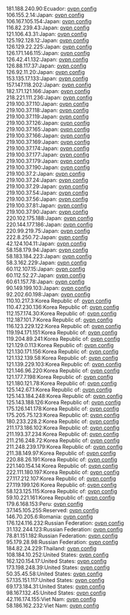 181.188.240.90:Ecuador: [ovpn config](vpn/181_188_240_90.ovpn)  
106.155.2.14:Japan: [ovpn config](vpn/106_155_2_14.ovpn)  
106.167.105.154:Japan: [ovpn config](vpn/106_167_105_154.ovpn)  
116.82.239.43:Japan: [ovpn config](vpn/116_82_239_43.ovpn)  
121.106.43.31:Japan: [ovpn config](vpn/121_106_43_31.ovpn)  
125.192.128.12:Japan: [ovpn config](vpn/125_192_128_12.ovpn)  
126.129.22.225:Japan: [ovpn config](vpn/126_129_22_225.ovpn)  
126.171.146.115:Japan: [ovpn config](vpn/126_171_146_115.ovpn)  
126.42.41.132:Japan: [ovpn config](vpn/126_42_41_132.ovpn)  
126.88.117.37:Japan: [ovpn config](vpn/126_88_117_37.ovpn)  
126.92.11.20:Japan: [ovpn config](vpn/126_92_11_20.ovpn)  
153.135.17.133:Japan: [ovpn config](vpn/153_135_17_133.ovpn)  
157.147.118.202:Japan: [ovpn config](vpn/157_147_118_202.ovpn)  
182.171.121.166:Japan: [ovpn config](vpn/182_171_121_166.ovpn)  
218.221.111.236:Japan: [ovpn config](vpn/218_221_111_236.ovpn)  
219.100.37.110:Japan: [ovpn config](vpn/219_100_37_110.ovpn)  
219.100.37.118:Japan: [ovpn config](vpn/219_100_37_118.ovpn)  
219.100.37.119:Japan: [ovpn config](vpn/219_100_37_119.ovpn)  
219.100.37.126:Japan: [ovpn config](vpn/219_100_37_126.ovpn)  
219.100.37.165:Japan: [ovpn config](vpn/219_100_37_165.ovpn)  
219.100.37.166:Japan: [ovpn config](vpn/219_100_37_166.ovpn)  
219.100.37.169:Japan: [ovpn config](vpn/219_100_37_169.ovpn)  
219.100.37.174:Japan: [ovpn config](vpn/219_100_37_174.ovpn)  
219.100.37.177:Japan: [ovpn config](vpn/219_100_37_177.ovpn)  
219.100.37.179:Japan: [ovpn config](vpn/219_100_37_179.ovpn)  
219.100.37.190:Japan: [ovpn config](vpn/219_100_37_190.ovpn)  
219.100.37.2:Japan: [ovpn config](vpn/219_100_37_2.ovpn)  
219.100.37.24:Japan: [ovpn config](vpn/219_100_37_24.ovpn)  
219.100.37.29:Japan: [ovpn config](vpn/219_100_37_29.ovpn)  
219.100.37.54:Japan: [ovpn config](vpn/219_100_37_54.ovpn)  
219.100.37.56:Japan: [ovpn config](vpn/219_100_37_56.ovpn)  
219.100.37.81:Japan: [ovpn config](vpn/219_100_37_81.ovpn)  
219.100.37.90:Japan: [ovpn config](vpn/219_100_37_90.ovpn)  
220.102.175.188:Japan: [ovpn config](vpn/220_102_175_188.ovpn)  
220.144.177.186:Japan: [ovpn config](vpn/220_144_177_186.ovpn)  
220.99.219.75:Japan: [ovpn config](vpn/220_99_219_75.ovpn)  
222.8.250.72:Japan: [ovpn config](vpn/222_8_250_72.ovpn)  
42.124.104.11:Japan: [ovpn config](vpn/42_124_104_11.ovpn)  
58.158.179.94:Japan: [ovpn config](vpn/58_158_179_94.ovpn)  
58.183.184.223:Japan: [ovpn config](vpn/58_183_184_223.ovpn)  
58.3.162.229:Japan: [ovpn config](vpn/58_3_162_229.ovpn)  
60.112.107.15:Japan: [ovpn config](vpn/60_112_107_15.ovpn)  
60.112.52.27:Japan: [ovpn config](vpn/60_112_52_27.ovpn)  
60.61.157.78:Japan: [ovpn config](vpn/60_61_157_78.ovpn)  
90.149.199.103:Japan: [ovpn config](vpn/90_149_199_103.ovpn)  
92.202.60.198:Japan: [ovpn config](vpn/92_202_60_198.ovpn)  
110.10.217.3:Korea Republic of: [ovpn config](vpn/110_10_217_3.ovpn)  
110.47.230.136:Korea Republic of: [ovpn config](vpn/110_47_230_136.ovpn)  
112.157.174.30:Korea Republic of: [ovpn config](vpn/112_157_174_30.ovpn)  
112.187.101.7:Korea Republic of: [ovpn config](vpn/112_187_101_7.ovpn)  
116.123.229.122:Korea Republic of: [ovpn config](vpn/116_123_229_122.ovpn)  
119.194.171.151:Korea Republic of: [ovpn config](vpn/119_194_171_151.ovpn)  
119.204.89.241:Korea Republic of: [ovpn config](vpn/119_204_89_241.ovpn)  
121.129.0.113:Korea Republic of: [ovpn config](vpn/121_129_0_113.ovpn)  
121.130.171.156:Korea Republic of: [ovpn config](vpn/121_130_171_156.ovpn)  
121.132.139.58:Korea Republic of: [ovpn config](vpn/121_132_139_58.ovpn)  
121.139.229.103:Korea Republic of: [ovpn config](vpn/121_139_229_103.ovpn)  
121.146.96.220:Korea Republic of: [ovpn config](vpn/121_146_96_220.ovpn)  
121.177.7.198:Korea Republic of: [ovpn config](vpn/121_177_7_198.ovpn)  
121.180.121.78:Korea Republic of: [ovpn config](vpn/121_180_121_78.ovpn)  
125.142.67.1:Korea Republic of: [ovpn config](vpn/125_142_67_1.ovpn)  
125.143.184.248:Korea Republic of: [ovpn config](vpn/125_143_184_248.ovpn)  
125.143.188.126:Korea Republic of: [ovpn config](vpn/125_143_188_126.ovpn)  
175.126.141.178:Korea Republic of: [ovpn config](vpn/175_126_141_178.ovpn)  
175.205.75.123:Korea Republic of: [ovpn config](vpn/175_205_75_123.ovpn)  
180.233.228.2:Korea Republic of: [ovpn config](vpn/180_233_228_2.ovpn)  
211.173.186.102:Korea Republic of: [ovpn config](vpn/211_173_186_102.ovpn)  
211.193.37.234:Korea Republic of: [ovpn config](vpn/211_193_37_234.ovpn)  
211.216.248.72:Korea Republic of: [ovpn config](vpn/211_216_248_72.ovpn)  
211.248.239.179:Korea Republic of: [ovpn config](vpn/211_248_239_179.ovpn)  
211.38.149.97:Korea Republic of: [ovpn config](vpn/211_38_149_97.ovpn)  
220.88.26.191:Korea Republic of: [ovpn config](vpn/220_88_26_191.ovpn)  
221.140.154.14:Korea Republic of: [ovpn config](vpn/221_140_154_14.ovpn)  
222.111.180.197:Korea Republic of: [ovpn config](vpn/222_111_180_197.ovpn)  
27.117.212.107:Korea Republic of: [ovpn config](vpn/27_117_212_107.ovpn)  
27.119.199.126:Korea Republic of: [ovpn config](vpn/27_119_199_126.ovpn)  
58.123.125.115:Korea Republic of: [ovpn config](vpn/58_123_125_115.ovpn)  
59.10.221.161:Korea Republic of: [ovpn config](vpn/59_10_221_161.ovpn)  
179.6.168.153:Peru: [ovpn config](vpn/179_6_168_153.ovpn)  
37.145.105.255:Reserved: [ovpn config](vpn/37_145_105_255.ovpn)  
146.70.205.6:Romania: [ovpn config](vpn/146_70_205_6.ovpn)  
176.124.116.232:Russian Federation: [ovpn config](vpn/176_124_116_232.ovpn)  
31.132.244.123:Russian Federation: [ovpn config](vpn/31_132_244_123.ovpn)  
78.81.151.182:Russian Federation: [ovpn config](vpn/78_81_151_182.ovpn)  
95.179.28.98:Russian Federation: [ovpn config](vpn/95_179_28_98.ovpn)  
184.82.24.229:Thailand: [ovpn config](vpn/184_82_24_229.ovpn)  
108.184.10.252:United States: [ovpn config](vpn/108_184_10_252.ovpn)  
162.120.154.17:United States: [ovpn config](vpn/162_120_154_17.ovpn)  
173.198.248.39:United States: [ovpn config](vpn/173_198_248_39.ovpn)  
50.35.45.58:United States: [ovpn config](vpn/50_35_45_58.ovpn)  
57.135.151.117:United States: [ovpn config](vpn/57_135_151_117.ovpn)  
69.173.184.31:United States: [ovpn config](vpn/69_173_184_31.ovpn)  
98.167.132.45:United States: [ovpn config](vpn/98_167_132_45.ovpn)  
42.116.174.155:Viet Nam: [ovpn config](vpn/42_116_174_155.ovpn)  
58.186.162.232:Viet Nam: [ovpn config](vpn/58_186_162_232.ovpn)  
